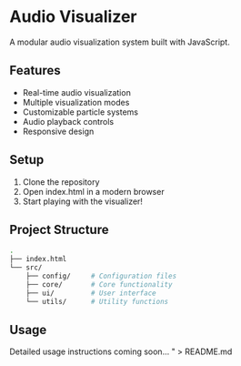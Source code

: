 # Audio Visualizer

A modular audio visualization system built with JavaScript.

## Features

- Real-time audio visualization
- Multiple visualization modes
- Customizable particle systems
- Audio playback controls
- Responsive design

## Setup

1. Clone the repository
2. Open index.html in a modern browser
3. Start playing with the visualizer!

## Project Structure

```bash
.
├── index.html
└── src/
    ├── config/     # Configuration files
    ├── core/       # Core functionality
    ├── ui/         # User interface
    └── utils/      # Utility functions
```

## Usage

Detailed usage instructions coming soon...
" > README.md
